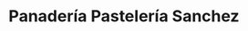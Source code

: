 ---
title: "Panadería Pastelería Sanchez"
url: /turre/panaderia-pasteleria-sanchez/
shop: Konditorei
---